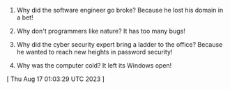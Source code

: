 
1. Why did the software engineer go broke? Because he lost his domain in a bet!

2. Why don't programmers like nature? It has too many bugs!

3. Why did the cyber security expert bring a ladder to the office? Because he wanted to reach new heights in password security!

4. Why was the computer cold? It left its Windows open!
 
[ 
Thu Aug 17 01:03:29 UTC 2023
 ]
